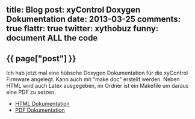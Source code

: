 title: Blog
post: xyControl Doxygen Dokumentation
date: 2013-03-25
comments: true
flattr: true
twitter: xythobuz
funny: document ALL the code
---

## {{ page["post"] }}
<!--%
from datetime import datetime
date = datetime.strptime(page["date"], "%Y-%m-%d").strftime("%B %d, %Y")
print "*Posted at %s.*" % date
%-->

Ich hab jetzt mal eine hübsche Doxygen Dokumentation für die xyControl Firmware angelegt. Kann auch mit "make doc" erstellt werden. Neben HTML wird auch Latex ausgegeben, im Ordner ist ein Makefile um daraus eine PDF zu setzen. 

 * [HTML Dokumentation][1]
 * [PDF Dokumentation][2]

 [1]: http://www.xythobuz.org/xycontrol/index.html
 [2]: http://www.xythobuz.org/xycontrol.pdf